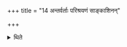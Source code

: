 +++
title = "14 अन्तर्वर्ताः परिश्रयणं साङ्काशिनन्"

+++

<details><summary>थिते</summary>

14. The Antarvartas, the enclosing curtains, the (simultaneous) visibility, and the two doors should be made in the same manner as in the case of the Havirdhāna(shed).  

[^1]: See XI.8.2-4; 7.10.  
</details>
